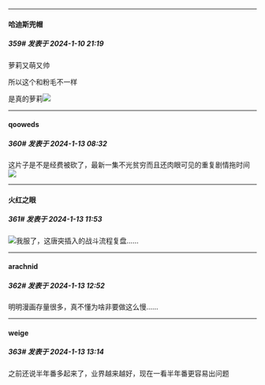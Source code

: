 
*****

####  哈迪斯兜帽  
##### 359#       发表于 2024-1-10 21:19

萝莉又萌又帅

所以这个和粉毛不一样

是真的萝莉<img src="https://static.saraba1st.com/image/smiley/face2017/067.png" referrerpolicy="no-referrer">


*****

####  qooweds  
##### 360#       发表于 2024-1-13 08:32

这片子是不是经费被砍了，最新一集不光贫穷而且还肉眼可见的重复剧情拖时间<img src="https://static.saraba1st.com/image/smiley/face2017/003.png" referrerpolicy="no-referrer">


*****

####  火红之眼  
##### 361#       发表于 2024-1-13 11:53

<img src="https://static.saraba1st.com/image/smiley/face2017/004.gif" referrerpolicy="no-referrer">我服了，这唐突插入的战斗流程复盘......


*****

####  arachnid  
##### 362#       发表于 2024-1-13 12:52

明明漫画存量很多，真不懂为啥非要做这么慢……


*****

####  weige  
##### 363#       发表于 2024-1-13 13:14

之前还说半年番多起来了，业界越来越好，现在一看半年番更容易出问题

